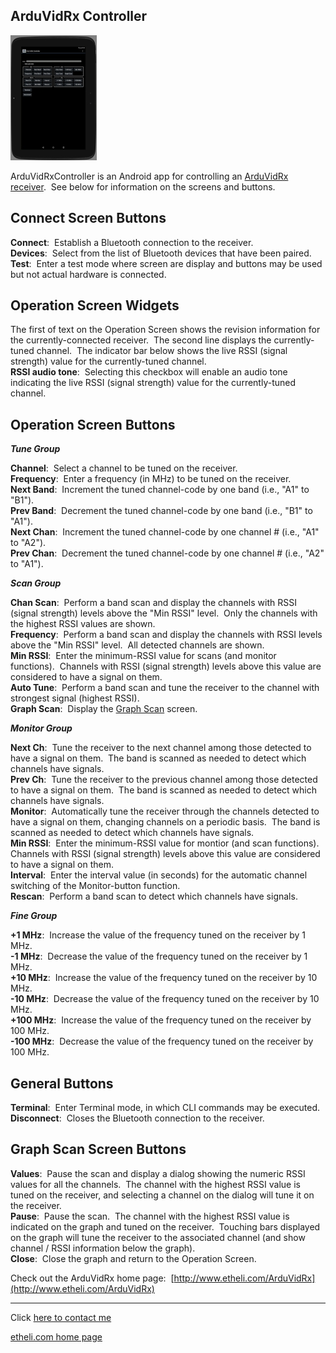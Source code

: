 ArduVidRx Controller
--------------------

[![](pic/ArduVidRxController_sshot1.jpg)](pic/ArduVidRxController_sshot1.jpg)


ArduVidRxController is an Android app for controlling an [ArduVidRx
receiver](http://www.etheli.com/ArduVidRx).  See below for information
on the screens and buttons.

Connect Screen Buttons
----------------------

**Connect**:  Establish a Bluetooth connection to the receiver.  
**Devices**:  Select from the list of Bluetooth devices that have been
paired.  
**Test**:  Enter a test mode where screen are display and buttons may
be used but not actual hardware is connected.  

Operation Screen Widgets
------------------------

The first of text on the Operation Screen shows the revision information
for the currently-connected receiver.  The second line displays the
currently-tuned channel.  The indicator bar below shows the live RSSI
(signal strength) value for the currently-tuned channel.  
**RSSI audio tone**:  Selecting this checkbox will enable an audio tone
indicating the live RSSI (signal strength) value for the currently-tuned
channel.

Operation Screen Buttons
------------------------

***Tune Group***
 
**Channel**:  Select a channel to be tuned on the receiver.  
**Frequency**:  Enter a frequency (in MHz) to be tuned on the
receiver.  
**Next Band**:  Increment the tuned channel-code by one band (i.e.,
"A1" to "B1").  
**Prev Band**:  Decrement the tuned channel-code by one band (i.e.,
"B1" to "A1").  
**Next Chan**:  Increment the tuned channel-code by one channel #
(i.e., "A1" to "A2").  
**Prev Chan**:  Decrement the tuned channel-code by one channel #
(i.e., "A2" to "A1").  
 
***Scan Group***
 
**Chan Scan**:  Perform a band scan and display the channels with RSSI
(signal strength) levels above the "Min RSSI" level.  Only the channels
with the highest RSSI values are shown.  
**Frequency**:  Perform a band scan and display the channels with RSSI
levels above the "Min RSSI" level.  All detected channels are shown.  
**Min RSSI**:  Enter the minimum-RSSI value for scans (and monitor
functions).  Channels with RSSI (signal strength) levels above this
value are considered to have a signal on them.  
**Auto Tune**:  Perform a band scan and tune the receiver to the
channel with strongest signal (highest RSSI).  
**Graph Scan**:  Display the [Graph Scan](#graphscan) screen.  
 
***Monitor Group***
 
**Next Ch**:  Tune the receiver to the next channel among those
detected to have a signal on them.  The band is scanned as needed to
detect which channels have signals.  
**Prev Ch**:  Tune the receiver to the previous channel among those
detected to have a signal on them.  The band is scanned as needed to
detect which channels have signals.  
**Monitor**:  Automatically tune the receiver through the channels
detected to have a signal on them, changing channels on a periodic
basis.  The band is scanned as needed to detect which channels have
signals.  
**Min RSSI**:  Enter the minimum-RSSI value for montior (and scan
functions).  Channels with RSSI (signal strength) levels above this
value are considered to have a signal on them.  
**Interval**:  Enter the interval value (in seconds) for the automatic
channel switching of the Monitor-button function.  
**Rescan**:  Perform a band scan to detect which channels have
signals.  
 
***Fine Group***
 
**+1 MHz**:  Increase the value of the frequency tuned on the receiver
by 1 MHz.  
**-1 MHz**:  Decrease the value of the frequency tuned on the receiver
by 1 MHz.  
**+10 MHz**:  Increase the value of the frequency tuned on the receiver
by 10 MHz.  
**-10 MHz**:  Decrease the value of the frequency tuned on the receiver
by 10 MHz.  
**+100 MHz**:  Increase the value of the frequency tuned on the
receiver by 100 MHz.  
**-100 MHz**:  Decrease the value of the frequency tuned on the
receiver by 100 MHz.  

General Buttons
---------------

**Terminal**:  Enter Terminal mode, in which CLI commands may be
executed.  
**Disconnect**:  Closes the Bluetooth connection to the receiver.  

<a name="graphscan"></a>
Graph Scan Screen Buttons
-------------------------

**Values**:  Pause the scan and display a dialog showing the numeric
RSSI values for all the channels.  The channel with the highest RSSI
value is tuned on the receiver, and selecting a channel on the dialog
will tune it on the receiver.  
**Pause**:  Pause the scan.  The channel with the highest RSSI value is
indicated on the graph and tuned on the receiver.  Touching bars
displayed on the graph will tune the receiver to the associated channel
(and show channel / RSSI information below the graph).  
**Close**:  Close the graph and return to the Operation Screen.


Check out the ArduVidRx home page: 
[http://www.etheli.com/ArduVidRx](http://www.etheli.com/ArduVidRx)
 

* * * * *

 Click [here to contact me](http://www.etheli.com/contact/index.html)
 
 [etheli.com home page](http://www.etheli.com)

